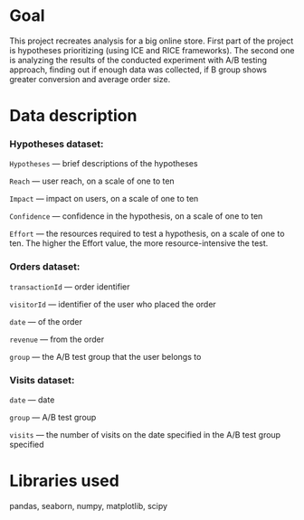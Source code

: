 # Goal
This project recreates analysis for a big online store. First part of the project is hypotheses prioritizing (using ICE and RICE frameworks). The second one is analyzing the results of the conducted experiment with A/B testing approach, finding out if enough data was collected, if B group shows greater conversion and average order size.



# Data description 
### Hypotheses dataset:

`Hypotheses` — brief descriptions of the hypotheses

`Reach` — user reach, on a scale of one to ten

`Impact` — impact on users, on a scale of one to ten

`Confidence` — confidence in the hypothesis, on a scale of one to ten

`Effort` — the resources required to test a hypothesis, on a scale of one to ten. The higher the Effort value, the more resource-intensive the test.

### Orders dataset:

`transactionId` — order identifier

`visitorId` — identifier of the user who placed the order

`date` — of the order

`revenue` — from the order

`group` — the A/B test group that the user belongs to

### Visits dataset:

`date` — date

`group` — A/B test group

`visits` — the number of visits on the date specified in the A/B test group specified


# Libraries used

pandas, seaborn, numpy, matplotlib, scipy

